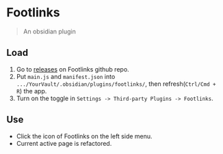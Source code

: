 # Footlinks
> An obsidian plugin

## Load
1. Go to [releases]() on Footlinks github repo.
2. Put `main.js` and `manifest.json` into `.../YourVault/.obsidian/plugins/footlinks/`, then refresh(`Ctrl/Cmd + R`) the app.
3. Turn on the toggle in `Settings -> Third-party Plugins -> Footlinks`.

## Use
- Click the icon of Footlinks on the left side menu.
- Current active page is refactored.
